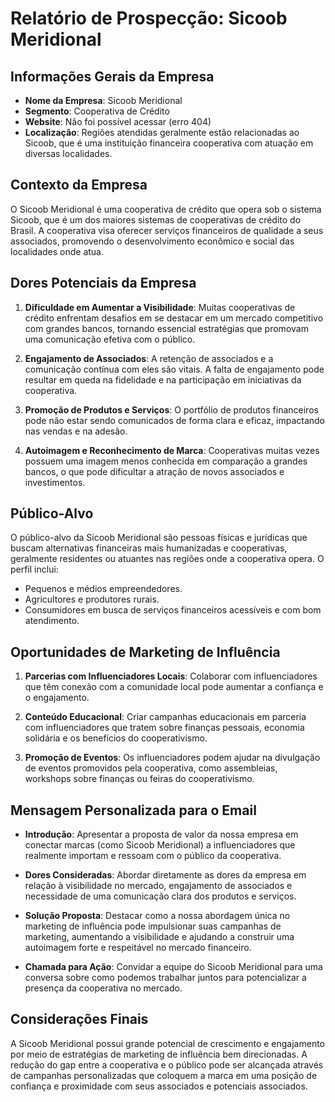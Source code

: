 # Relatório de Prospecção: Sicoob Meridional

## Informações Gerais da Empresa
- **Nome da Empresa**: Sicoob Meridional
- **Segmento**: Cooperativa de Crédito
- **Website**: Não foi possível acessar (erro 404)
- **Localização**: Regiões atendidas geralmente estão relacionadas ao Sicoob, que é uma instituição financeira cooperativa com atuação em diversas localidades.

## Contexto da Empresa
O Sicoob Meridional é uma cooperativa de crédito que opera sob o sistema Sicoob, que é um dos maiores sistemas de cooperativas de crédito do Brasil. A cooperativa visa oferecer serviços financeiros de qualidade a seus associados, promovendo o desenvolvimento econômico e social das localidades onde atua.

## Dores Potenciais da Empresa
1. **Dificuldade em Aumentar a Visibilidade**: Muitas cooperativas de crédito enfrentam desafios em se destacar em um mercado competitivo com grandes bancos, tornando essencial estratégias que promovam uma comunicação efetiva com o público.
  
2. **Engajamento de Associados**: A retenção de associados e a comunicação contínua com eles são vitais. A falta de engajamento pode resultar em queda na fidelidade e na participação em iniciativas da cooperativa.
  
3. **Promoção de Produtos e Serviços**: O portfólio de produtos financeiros pode não estar sendo comunicados de forma clara e eficaz, impactando nas vendas e na adesão.

4. **Autoimagem e Reconhecimento de Marca**: Cooperativas muitas vezes possuem uma imagem menos conhecida em comparação a grandes bancos, o que pode dificultar a atração de novos associados e investimentos.

## Público-Alvo
O público-alvo da Sicoob Meridional são pessoas físicas e jurídicas que buscam alternativas financeiras mais humanizadas e cooperativas, geralmente residentes ou atuantes nas regiões onde a cooperativa opera. O perfil inclui:
- Pequenos e médios empreendedores.
- Agricultores e produtores rurais.
- Consumidores em busca de serviços financeiros acessíveis e com bom atendimento.

## Oportunidades de Marketing de Influência
1. **Parcerias com Influenciadores Locais**: Colaborar com influenciadores que têm conexão com a comunidade local pode aumentar a confiança e o engajamento.

2. **Conteúdo Educacional**: Criar campanhas educacionais em parceria com influenciadores que tratem sobre finanças pessoais, economia solidária e os benefícios do cooperativismo.

3. **Promoção de Eventos**: Os influenciadores podem ajudar na divulgação de eventos promovidos pela cooperativa, como assembleias, workshops sobre finanças ou feiras do cooperativismo.

## Mensagem Personalizada para o Email
- **Introdução**: Apresentar a proposta de valor da nossa empresa em conectar marcas (como Sicoob Meridional) a influenciadores que realmente importam e ressoam com o público da cooperativa.
  
- **Dores Consideradas**: Abordar diretamente as dores da empresa em relação à visibilidade no mercado, engajamento de associados e necessidade de uma comunicação clara dos produtos e serviços.

- **Solução Proposta**: Destacar como a nossa abordagem única no marketing de influência pode impulsionar suas campanhas de marketing, aumentando a visibilidade e ajudando a construir uma autoimagem forte e respeitável no mercado financeiro.

- **Chamada para Ação**: Convidar a equipe do Sicoob Meridional para uma conversa sobre como podemos trabalhar juntos para potencializar a presença da cooperativa no mercado.

## Considerações Finais
A Sicoob Meridional possui grande potencial de crescimento e engajamento por meio de estratégias de marketing de influência bem direcionadas. A redução do gap entre a cooperativa e o público pode ser alcançada através de campanhas personalizadas que coloquem a marca em uma posição de confiança e proximidade com seus associados e potenciais associados.